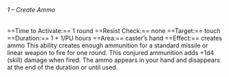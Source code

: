 ###### 1 – Create Ammo
==Time to Activate:== 1 round
==Resist Check:== none
==Target:== touch
==Duration:== 1 + 1/PU hours
==Area:== caster’s hand
==Effect:== creates ammo
This ability creates enough ammunition for a standard missile or linear weapon to fire for one round. This conjured ammunition adds +1d4 (skill) damage when fired. The ammo appears in your hand and disappears at the end of the duration or until used.

